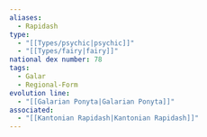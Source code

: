 ```yaml
---
aliases:
  - Rapidash
type:
  - "[[Types/psychic|psychic]]"
  - "[[Types/fairy|fairy]]"
national dex number: 78
tags:
  - Galar
  - Regional-Form
evolution line:
  - "[[Galarian Ponyta|Galarian Ponyta]]"
associated:
  - "[[Kantonian Rapidash|Kantonian Rapidash]]"
---
```

